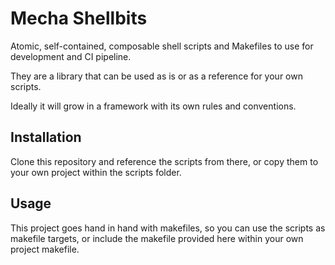 # Mecha Shellbits

Atomic, self-contained, composable shell scripts and Makefiles to use for development and CI pipeline.

They are a library that can be used as is or as a reference for your own scripts.

Ideally it will grow in a framework with its own rules and conventions.

## Installation

Clone this repository and reference the scripts from there, or copy them to your own project within the scripts folder.

## Usage

This project goes hand in hand with makefiles, so you can use the scripts as makefile targets, or include the makefile provided here within your own project makefile.
